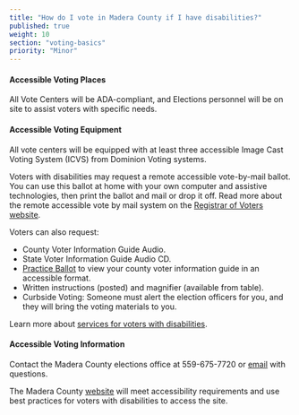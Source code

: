 ```yaml
---
title: "How do I vote in Madera County if I have disabilities?"
published: true
weight: 10
section: "voting-basics"
priority: "Minor"
---
```


#### Accessible Voting Places  

All Vote Centers will be ADA-compliant, and Elections personnel will be on site to assist voters with specific needs.  

#### Accessible Voting Equipment  

All vote centers will be equipped with at least three accessible Image Cast Voting System (ICVS) from Dominion Voting systems.  

Voters with disabilities may request a remote accessible vote-by-mail ballot. You can use this ballot at home with your own computer and assistive technologies, then print the ballot and mail or drop it off. Read more about the remote accessible vote by mail system on the [Registrar of Voters website](https://votemadera.com/remote-accessible-vote-by-mail-ballot/).

Voters can also request: 
- County Voter Information Guide Audio. 
- State Voter Information Guide Audio CD. 
- [Practice Ballot](https://sbvg.uocava.com/madera/SelectLanguage.aspx) to view your county voter information guide in an accessible format. 
- Written instructions (posted) and magnifier (available from table).
- Curbside Voting: Someone must alert the election officers for you, and they will bring the voting materials to you.

Learn more about [services for voters with disabilities](https://votemadera.com/voting-info/services-for-voters-with-disabilities/).

#### Accessible Voting Information  

Contact the Madera County elections office at 559-675-7720 or [email](mailto:electionsinfo@co.madera.ca.gov) with questions.   

The Madera County [website](http://votemadera.com/voting-info/services-for-voters-with-disabilities/) will meet accessibility requirements and use best practices for voters with disabilities to access the site.  
